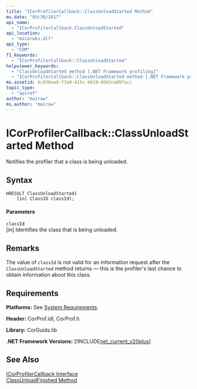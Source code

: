 ```yaml
---
title: "ICorProfilerCallback::ClassUnloadStarted Method"
ms.date: "03/30/2017"
api_name: 
  - "ICorProfilerCallback.ClassUnloadStarted"
api_location: 
  - "mscorwks.dll"
api_type: 
  - "COM"
f1_keywords: 
  - "ICorProfilerCallback::ClassUnloadStarted"
helpviewer_keywords: 
  - "ClassUnloadStarted method [.NET Framework profiling]"
  - "ICorProfilerCallback::ClassUnloadStarted method [.NET Framework profiling]"
ms.assetid: bc93bead-f3a9-415c-b919-ddd3ca80facc
topic_type: 
  - "apiref"
author: "mairaw"
ms.author: "mairaw"
---
```

# ICorProfilerCallback::ClassUnloadStarted Method
Notifies the profiler that a class is being unloaded.  
  
## Syntax  
  
```  
HRESULT ClassUnloadStarted(  
    [in] ClassID classId);  
```  
  
#### Parameters  
 `classId`  
 [in] Identifies the class that is being unloaded.  
  
## Remarks  
 The value of `classId` is not valid for an information request after the `ClassUnloadStarted` method returns — this is the profiler's last chance to obtain information about this class.  
  
## Requirements  
 **Platforms:** See [System Requirements](../../../../docs/framework/get-started/system-requirements.md).  
  
 **Header:** CorProf.idl, CorProf.h  
  
 **Library:** CorGuids.lib  
  
 **.NET Framework Versions:** [!INCLUDE[net_current_v20plus](../../../../includes/net-current-v20plus-md.md)]  
  
## See Also  
 [ICorProfilerCallback Interface](../../../../docs/framework/unmanaged-api/profiling/icorprofilercallback-interface.md)  
 [ClassUnloadFinished Method](../../../../docs/framework/unmanaged-api/profiling/icorprofilercallback-classunloadfinished-method.md)
